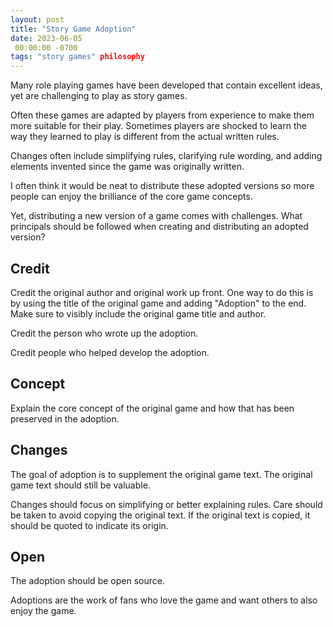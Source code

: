 ```yaml
---
layout: post
title: "Story Game Adoption"
date: 2023-06-05
 00:00:00 -0700
tags: "story games" philosophy
---
```


Many role playing games have been developed that contain excellent ideas, yet are challenging to play as story games.

Often these games are adapted by players from experience to make them more suitable for their play. Sometimes players are shocked to learn the way they learned to play is different from the actual written rules.

Changes often include simplifying rules, clarifying rule wording, and adding elements invented since the game was originally written.

I often think it would be neat to distribute these adopted versions so more people can enjoy the brilliance of the core game concepts.

Yet, distributing a new version of a game comes with challenges. What principals should be followed when creating and distributing an adopted version?

## Credit

Credit the original author and original work up front. One way to do this is by using the title of the original game and adding "Adoption" to the end. Make sure to visibly include the original game title and author.

Credit the person who wrote up the adoption.

Credit people who helped develop the adoption.

## Concept

Explain the core concept of the original game and how that has been preserved in the adoption.

## Changes

The goal of adoption is to supplement the original game text. The original game text should still be valuable.

Changes should focus on simplifying or better explaining rules. Care should be taken to avoid copying the original text. If the original text is copied, it should be quoted to indicate its origin.

## Open

The adoption should be open source.

Adoptions are the work of fans who love the game and want others to also enjoy the game.


